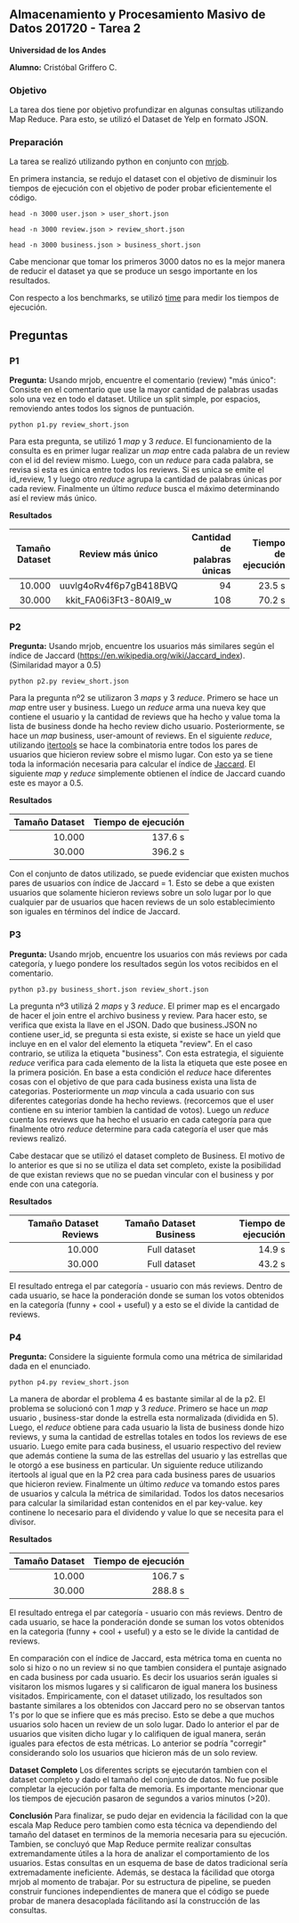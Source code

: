 ## Almacenamiento y Procesamiento Masivo de Datos 201720 - Tarea 2
**Universidad de los Andes**

**Alumno:** Cristóbal Griffero C.

### Objetivo

La tarea dos tiene por objetivo profundizar en algunas consultas utilizando Map Reduce. Para esto, se utilizó el Dataset de
Yelp en formato JSON.

### Preparación

La tarea se realizó utilizando python en conjunto con [mrjob](https://github.com/Yelp/mrjob).

En primera instancia, se redujo el dataset con el objetivo de disminuir los tiempos de ejecución con el objetivo de poder
probar eficientemente el código.

```
head -n 3000 user.json > user_short.json
```
```
head -n 3000 review.json > review_short.json
```
```
head -n 3000 business.json > business_short.json
```

Cabe mencionar que tomar los primeros 3000 datos no es la mejor manera de reducir el dataset ya que se produce un sesgo importante en los resultados.

Con respecto a los benchmarks, se utilizó [time](https://docs.python.org/2/library/time.html) para medir los tiempos de
ejecución.

## Preguntas

### P1

**Pregunta:** Usando mrjob, encuentre el comentario (review) "más único": Consiste en el comentario que use la mayor cantidad
de palabras usadas solo una vez en todo el
dataset. Utilice un split simple, por espacios, removiendo antes todos los signos de puntuación.

```
python p1.py review_short.json
```

Para esta pregunta, se utilizó 1 *map* y 3 *reduce*. El funcionamiento de la consulta es en primer lugar realizar un *map* 
entre cada palabra de un review con el id del review mismo. Luego, con un *reduce* para cada palabra, se revisa si esta es única
entre todos los reviews. Si es unica se emite el id_review, 1 y luego otro *reduce* agrupa la cantidad de palabras únicas por cada review. Finalmente un último *reduce* busca el máximo determinando así el review más único.

**Resultados**

| Tamaño Dataset |    Review más único    | Cantidad de palabras únicas | Tiempo de ejecución |
| -------------: |:----------------------:| ---------------------------:|--------------------:|
|          10.000| uuvlg4oRv4f6p7gB418BVQ |                          94 |               23.5 s|
|          30.000| kkit_FA06i3Ft3-80Al9_w |                         108 |               70.2 s|


### P2

**Pregunta:** Usando mrjob, encuentre los usuarios más similares según el índice de Jaccard
(https://en.wikipedia.org/wiki/Jaccard_index). (Similaridad mayor a 0.5)


```
python p2.py review_short.json
```

Para la pregunta nº2 se utilizaron 3 *maps* y 3 *reduce*. Primero se hace un *map* entre user y business. Luego un *reduce* arma una nueva key que contiene el usuario y la cantidad de reviews que ha hecho y value toma la lista de business donde ha hecho review dicho usuario. Posteriormente, se hace un *map* business, user-amount of reviews. En el siguiente *reduce*, utilizando [itertools](https://docs.python.org/2/library/itertools.html) se hace la combinatoria entre todos los pares de usuarios que hicieron review sobre el mismo lugar. Con esto ya se tiene toda la información necesaria para calcular el índice de [Jaccard](https://en.wikipedia.org/wiki/Jaccard_index). El siguiente *map* y *reduce* simplemente obtienen el índice de Jaccard cuando este es mayor a 0.5.

**Resultados**

| Tamaño Dataset | Tiempo de ejecución |
| -------------: |--------------------:|
| 10.000         |              137.6 s|
| 30.000         |              396.2 s|

Con el conjunto de datos utilizado, se puede evidenciar que existen muchos pares de usuarios con índice de Jaccard = 1. Esto se debe a que existen usuarios que solamente hicieron reviews sobre un solo lugar por lo que cualquier par de usuarios que hacen reviews de un solo establecimiento son iguales en términos del índice de Jaccard.

### P3

**Pregunta:** Usando mrjob, encuentre los usuarios con más reviews por cada categoría, y luego
pondere los resultados según los votos recibidos en el comentario.


```
python p3.py business_short.json review_short.json
```

La pregunta nº3 utilizá 2 *maps* y 3 *reduce*. El primer map es el encargado de hacer el join entre el archivo business y review. Para hacer esto, se verifica que exista la llave en el JSON. Dado que business.JSON no contiene user_id, se pregunta si esta existe, si existe se hace un yield que incluye en en el valor del elemento la etiqueta "review". En el caso contrario, se utiliza la etiqueta "business". Con esta estrategia, el siguiente *reduce* verifica para cada elemento de la lista la etiqueta que este posee en la primera posición. En base a esta condición el *reduce* hace diferentes cosas con el objetivo de que para cada business exista una lista de categorias. Posteriormente un *map* vincula a cada usuario con sus diferentes categorías donde ha hecho reviews. (recorcemos que el user contiene en su interior tambien la cantidad de votos). Luego un *reduce* cuenta los reviews que ha hecho el usuario en cada categoría para que finalmente otro *reduce* determine para cada categoría el user que más reviews realizó.

Cabe destacar que se utilizó el dataset completo de Business. El motivo de lo anterior es que si no se utiliza el data set completo, existe la posibilidad de que existan reviews que no se puedan vincular con el business y por ende con una categoría.

**Resultados**

| Tamaño Dataset Reviews| Tamaño Dataset Business|     Tiempo de ejecución     |
| --------------------: | ---------------------: |----------------------------:|
|                 10.000|           Full dataset |                       14.9 s|
|                 30.000|           Full dataset |                       43.2 s|

El resultado entrega el par categoría - usuario con más reviews. Dentro de cada usuario, se hace la ponderación donde se suman los votos obtenidos en la categoría (funny + cool + useful) y a esto se el divide la cantidad de reviews.

### P4

**Pregunta:** Considere la siguiente formula como una métrica de similaridad dada en el enunciado.

```
python p4.py review_short.json
```

La manera de abordar el problema 4 es bastante similar al de la p2. El problema se solucionó con 1 *map* y 3 *reduce*. Primero se hace un *map* usuario , business-star donde la estrella esta normalizada (dividida en 5). Luego, el *reduce* obtiene para cada usuario la lista de business donde hizo reviews, y suma la cantidad de estrellas totales en todos los reviews de ese usuario. Luego emite para cada business, el usuario respectivo del review que además contiene la suma de las estrellas del usuario y las estrellas que le otorgó a ese business en particular. Un siguiente reduce utilizando itertools al igual que en la P2 crea para cada business pares de usuarios que hicieron review. Finalmente un último *reduce* va tomando estos pares de usuarios y calcula la métrica de similaridad. Todos los datos necesarios para calcular la similaridad estan contenidos en el par key-value. key continene lo necesario para el dividendo y value lo que se necesita para el divisor.

**Resultados**

| Tamaño Dataset | Tiempo de ejecución |
| -------------: |--------------------:|
| 10.000         |              106.7 s|
| 30.000         |              288.8 s|

El resultado entrega el par categoría - usuario con más reviews. Dentro de cada usuario, se hace la ponderación donde se suman los votos obtenidos en la categoria (funny + cool + useful) y a esto se le divide la cantidad de reviews.

En comparación con el índice de Jaccard, esta métrica toma en cuenta no solo si hizo o no un review si no que tambien considera el puntaje asignado en cada business por cada usuario. Es decir los usuarios serán iguales si visitaron los mismos lugares y si calificaron de igual manera los business visitados. Empiricamente, con el dataset utilizado, los resultados son bastante similares a los obtenidos con Jaccard pero no se observan tantos 1's por lo que se infiere que es más preciso. Esto se debe a que muchos usuarios solo hacen un review de un solo lugar. Dado lo anterior el par de usuarios que visiten dicho lugar y lo califiquen de igual manera, serán iguales para efectos de esta métricas. Lo anterior se podría "corregir" considerando solo los usuarios que hicieron más de un solo review.

**Dataset Completo** Los diferentes scripts se ejecutarón tambien con el dataset completo y dado el tamaño del conjunto de datos. No fue posible completar la ejecución por falta de memoria. Es importante mencionar que los tiempos de ejecución pasaron de segundos a varios minutos (>20).


**Conclusión** Para finalizar, se pudo dejar en evidencia la fácilidad con la que escala Map Reduce pero tambien como esta técnica va dependiendo del tamaño del dataset en terminos de la memoria necesaria para su ejecución. Tambien, se concluyó que Map Reduce permite realizar consultas extremandamente útiles a la hora de analizar el comportamiento de los usuarios. Estas consultas en un esquema de base de datos tradicional sería extremadamente ineficiente. Además, se destaca la fácilidad que otorga mrjob al momento de trabajar. Por su estructura de pipeline, se pueden construir funciones independientes de manera que el código se puede probar de manera desacoplada fácilitando así la construcción de las consultas.




